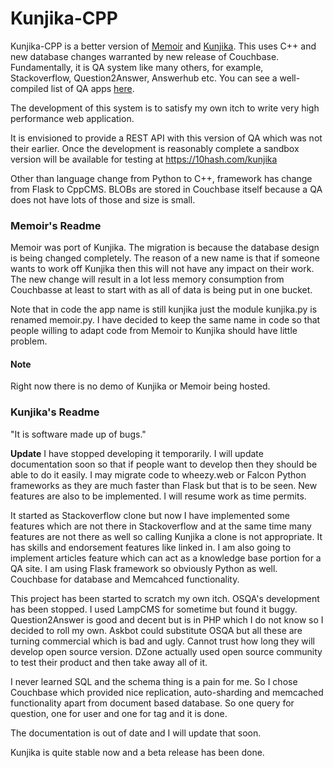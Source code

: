 Kunjika-CPP
===========
Kunjika-CPP is a better version of [Memoir](https://github.com/shivshankardayal/memoir)
and [Kunjika](https://github.com/shivshankardayal/kunjika).
This uses C++ and new database changes warranted by new release of Couchbase.
Fundamentally, it is QA system like many others, for example, Stackoverflow,
Question2Answer, Answerhub etc. You can see a well-compiled list of QA apps
[here](http://meta.stackexchange.com/questions/2267/stack-exchange-clones).

The development of this system is to satisfy my own itch to write very
high performance web application.

It is envisioned to provide a REST API with this version of QA which was not
their earlier. Once the development is reasonably complete a sandbox version
will be available for testing at https://10hash.com/kunjika

Other than language change from Python to C++, framework has change from
Flask to CppCMS. BLOBs are stored in Couchbase itself because a QA does not
have lots of those and size is small.

### Memoir's Readme

Memoir was port of Kunjika. The migration is because the database design is
being changed completely. The reason of a new name is that if someone wants to work
off Kunjika then this will not have any impact on their work. The new change will
result in a lot less memory consumption from Couchbasse at least to start with
as all of data is being put in one bucket.

Note that in code the app name is still kunjika just the module kunjika.py is
renamed memoir.py. I have decided to keep the same name in code so that people
willing to adapt code from Memoir to Kunjika should have little problem.

#### Note

Right now there is no demo of Kunjika or Memoir being hosted.

### Kunjika's Readme

"It is software made up of bugs."

**Update**
I have stopped developing it temporarily. I will update documentation soon
so that if people want to develop then they should be able to do it easily.
I may migrate code to wheezy.web or Falcon Python frameworks as they are
much faster than Flask but that is to be seen. New features are also to be
implemented. I will resume work as time permits.

It started as Stackoverflow clone but now I have implemented some features which
are not there in Stackoverflow and at the same time many features are not there
as well so calling Kunjika a clone is not appropriate.
It has skills and endorsement features like linked in. I am also going to implement
articles feature which can act as a knowledge base portion for a QA site.
I am using Flask framework so obviously Python as well.
Couchbase for database and Memcahced functionality.

This project has been started to scratch my own itch. OSQA's development has been stopped.
I used LampCMS for sometime but found it buggy. Question2Answer is good and
decent but is in PHP which I do not know so I decided to roll my own.
Askbot could substitute OSQA but all these are turning commercial which is bad
and ugly. Cannot trust how long they will develop open source version. DZone
actually used open source community to test their product and then take away
all of it.

I never learned SQL and the schema thing is a pain for me. So I chose Couchbase
which provided nice replication, auto-sharding and memcached functionality apart
from document based database. So one query for question, one for user and one
for tag and it is done.

The documentation is out of date and I will update that soon.

Kunjika is quite stable now and a beta release has been done.

